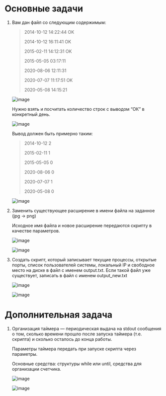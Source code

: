 # **Основные задачи**


1. Вам дан файл со следующим содержимым:

   > 2014-10-12 14:22:44 OK 
   >
   > 2014-10-12 16:11:41 OK 
   >
   > 2015-02-11 14:12:31 OK 
   >
   > 2015-05-05 03:17:11 
   >
   > 2020-08-06 12:11:31 
   >
   > 2020-07-07 11:17:51 OK 
   >
   > 2020-05-08 14:15:21

   ![image](https://github.com/user-attachments/assets/931d600d-4026-4fd8-a9cf-94e05410112f)


   Нужно взять и посчитать количество строк с выводом “ОК” в конкретный день.
   
   ![image](https://github.com/user-attachments/assets/20edb1d4-644d-4950-aace-c136802951ef)

   Вывод должен быть примерно таким:

   > 2014-10-12 2 
   >
   > 2015-02-11 1 
   >
   > 2015-05-05 0 
   >
   > 2020-08-06 0 
   >
   > 2020-07-07 1 
   >
   > 2020-05-08 0

   ![image](https://github.com/user-attachments/assets/ad5cb5d0-4f57-476f-baa7-f3609f4ff68b)


2. Заменить существующее расширение в имени файла на заданное (jpg -> png)

   Исходное имя файла и новое расширение передаются скрипту в качестве параметров.

   ![image](https://github.com/user-attachments/assets/2b0d4b2c-a177-4f1c-952e-825ccb8b942f)

   ![image](https://github.com/user-attachments/assets/f6766d90-8406-4a38-93a9-630e1ce3ca42)
   
4. Создать скрипт, который записывает текущие процессы, открытые порты, список пользователей системы, локальный IP и свободное место на диске в файл с именем output.txt. Если такой файл уже существует, записать в файл с именем output_new.txt

   ![image](https://github.com/user-attachments/assets/efebba82-2ab1-42cd-b709-cd6e750751dd)

   ![image](https://github.com/user-attachments/assets/857286b6-7bc7-4342-a27f-00d07b012d23)

# **Дополнительная задача**

1. Организация таймера — периодическая выдача на stdout сообщения о том, сколько времени прошло после запуска таймера (т.е. скрипта) и сколько осталось до конца работы.

   Параметры таймера передать при запуске скрипта через параметры. 

   Основные средства: структуры while или until, средства для организации счетчика.

   ![image](https://github.com/user-attachments/assets/9ffa39e5-a7d9-42aa-af34-065fa10cc82e)

   ![image](https://github.com/user-attachments/assets/161c8993-4fac-45bd-ac67-abde3543d618)
